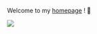 <!-- <a href="https://github.com/PkuCuipy"><img align="center" src="https://github-readme-stats.vercel.app/api/top-langs/?username=pkucuipy" /></a> -->


Welcome to my [homepage](https://pkucuipy.github.io) ! 🥳

![](https://komarev.com/ghpvc/?username=pkucuipy&label=Visitors+Counter)

<!-- <a href="https://clustrmaps.com/site/1bxme" title="Visit tracker"><img src="//www.clustrmaps.com/map_v2.png?d=9ZCGXta2mygfN8OlsNJLXjd7Vo3vwYx4nrYV6o0v3Hs&cl=ffffff" /></a> -->